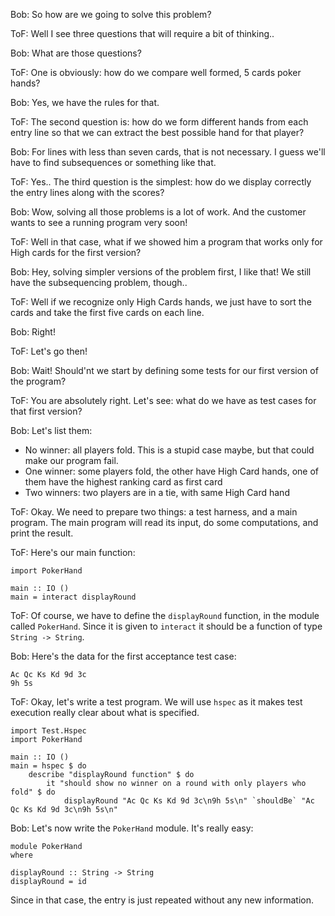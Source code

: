 Bob: So how are we going to solve this problem?

ToF: Well I see three questions that will require a bit of thinking..

Bob: What are those questions?

ToF: One is obviously: how do we compare well formed, 5 cards poker hands?

Bob: Yes, we have the rules for that. 

ToF: The second question is: how do we form different hands from each entry line so that we can extract the best possible hand for that player?

Bob: For lines with less than seven cards, that is not necessary. I guess we'll have to find subsequences or something like that. 

ToF: Yes.. The third question is the simplest: how do we display correctly the entry lines along with the scores?

Bob: Wow, solving all those problems is a lot of work. And the customer wants to see a running program very soon!

ToF: Well in that case, what if we showed him a program that works only for High cards for the first version?

Bob: Hey, solving simpler versions of the problem first, I like that! We still have the subsequencing problem, though..

ToF: Well if we recognize only High Cards hands, we just have to sort the cards and take the first five cards on each line. 

Bob: Right!

ToF: Let's go then!

Bob: Wait! Should'nt we start by defining some tests for our first version of the program?

ToF: You are absolutely right. Let's see: what do we have as test cases for that first version?

Bob: Let's list them:

- No winner: all players fold. This is a stupid case maybe, but that could make our program fail.
- One winner: some players fold, the other have High Card hands, one of them have the highest ranking card as first card
- Two winners: two players are in a tie, with same High Card hand
  
ToF: Okay. We need to prepare two things: a test harness, and a main program. The main program will read its input, do some computations, and print the result. 

ToF: Here's our main function:

```
import PokerHand

main :: IO ()
main = interact displayRound 
```

ToF: Of course, we have to define the `displayRound` function, in the module called `PokerHand`. Since it is given to `interact` it should be a function of type `String -> String`.

Bob: Here's the data for the first acceptance test case:

```
Ac Qc Ks Kd 9d 3c
9h 5s
```

ToF: Okay, let's write a test program. We will use `hspec` as it makes test execution really clear about what is specified.
```
import Test.Hspec
import PokerHand

main :: IO ()
main = hspec $ do
    describe "displayRound function" $ do
        it "should show no winner on a round with only players who fold" $ do
            displayRound "Ac Qc Ks Kd 9d 3c\n9h 5s\n" `shouldBe` "Ac Qc Ks Kd 9d 3c\n9h 5s\n"
```

Bob: Let's now write the `PokerHand` module. It's really easy:

```
module PokerHand
where

displayRound :: String -> String
displayRound = id
```
Since in that case, the entry is just repeated without any new information.

